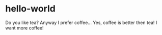 # hello-world
Do you like tea? 
Anyway I prefer coffee...
Yes, coffee is better then tea! I want more  coffee!
